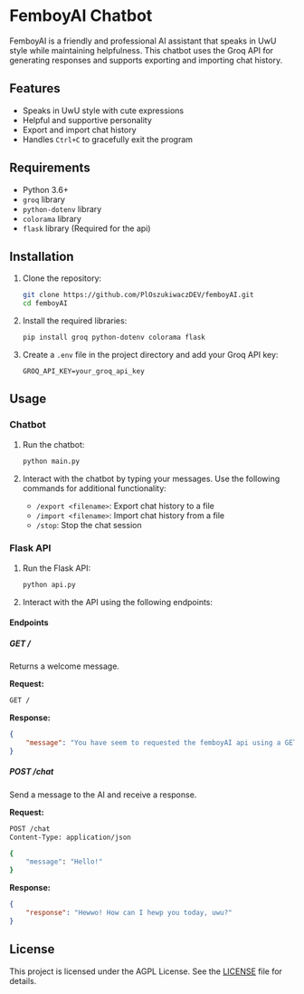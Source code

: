 # FemboyAI Chatbot

FemboyAI is a friendly and professional AI assistant that speaks in UwU style while maintaining helpfulness. This chatbot uses the Groq API for generating responses and supports exporting and importing chat history.

## Features

- Speaks in UwU style with cute expressions
- Helpful and supportive personality
- Export and import chat history
- Handles `Ctrl+C` to gracefully exit the program

## Requirements

- Python 3.6+
- `groq` library
- `python-dotenv` library
- `colorama` library
- `flask` library (Required for the api)

## Installation

1. Clone the repository:
    ```sh
    git clone https://github.com/PlOszukiwaczDEV/femboyAI.git
    cd femboyAI
    ```

2. Install the required libraries:
    ```sh
    pip install groq python-dotenv colorama flask
    ```

3. Create a `.env` file in the project directory and add your Groq API key:
    ```env
    GROQ_API_KEY=your_groq_api_key
    ```

## Usage

### Chatbot

1. Run the chatbot:
    ```sh
    python main.py
    ```

2. Interact with the chatbot by typing your messages. Use the following commands for additional functionality:
    - `/export <filename>`: Export chat history to a file
    - `/import <filename>`: Import chat history from a file
    - `/stop`: Stop the chat session

### Flask API

1. Run the Flask API:
    ```sh
    python api.py
    ```

2. Interact with the API using the following endpoints:

#### Endpoints

##### GET /

Returns a welcome message.

**Request:**
```sh
GET /
```

**Response:**
```json
{
    "message": "You have seem to requested the femboyAI api using a GET request. Send chat requests using a POST to /chat."
}
```

##### POST /chat

Send a message to the AI and receive a response.

**Request:**
```sh
POST /chat
Content-Type: application/json

{
    "message": "Hello!"
}
```

**Response:**
```json
{
    "response": "Hewwo! How can I hewp you today, uwu?"
}
```

## License

This project is licensed under the AGPL License. See the [LICENSE](LICENSE) file for details.
